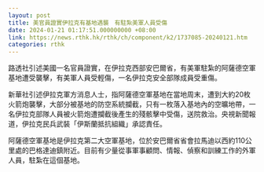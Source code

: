 ```yaml
---
layout: post
title: 美官員證實伊拉克有基地遇襲　有駐紮美軍人員受傷
date: 2024-01-21 01:17:51.000000000 +08:00
link: https://news.rthk.hk/rthk/ch/component/k2/1737085-20240121.htm
categories: rthk
---
```


路透社引述美國一名官員證實，在伊拉克西部安巴爾省，有美軍駐紮的阿薩德空軍基地遭受襲擊，有美軍人員受輕傷，一名伊拉克安全部隊成員受重傷。

新華社引述伊拉克軍方消息人士，指阿薩德空軍基地在當地周末，遭到大約20枚火箭炮襲擊，大部分被基地的防空系統攔截，只有一枚落入基地內的空曠地帶，一名伊拉克部隊人員被火箭炮遭攔截後產生的殘骸擊中受傷，送院救治。央視新聞報道，伊拉克民兵武裝「伊斯蘭抵抗組織」承認責任。

阿薩德空軍基地是伊拉克第二大空軍基地，位於安巴爾省省會拉馬迪以西約110公里處的巴格達迪鎮附近。目前有少量從事軍事顧問、情報、偵察和訓練工作的外軍人員，駐紮在這個基地。
